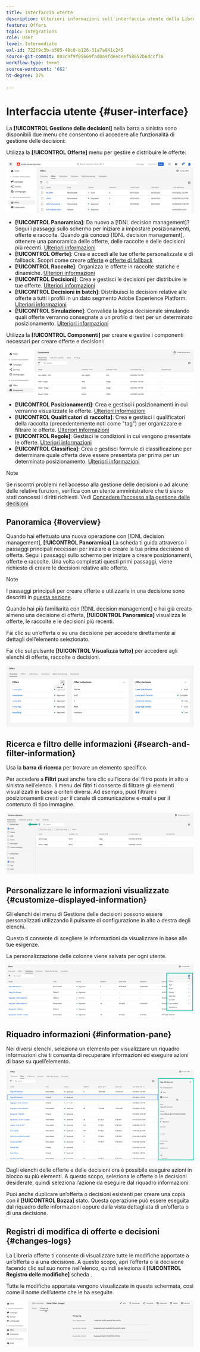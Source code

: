 ```yaml
---
title: Interfaccia utente
description: Ulteriori informazioni sull’interfaccia utente della Libreria di offerte
feature: Offers
topic: Integrations
role: User
level: Intermediate
exl-id: 722f9c3b-b505-48c0-b126-31a7a841c245
source-git-commit: 803c9f9f05669fad0a9fdeeceef58652b6dccf70
workflow-type: tm+mt
source-wordcount: '662'
ht-degree: 37%

---
```


# Interfaccia utente {#user-interface}

La **[!UICONTROL Gestione delle decisioni]** nella barra a sinistra sono disponibili due menu che consentono di accedere alle funzionalità di gestione delle decisioni:

Utilizza la **[!UICONTROL Offerte]** menu per gestire e distribuire le offerte:


![](../assets/offers_menu.png)

* **[!UICONTROL Panoramica]**: Da nuovo a [!DNL decision management]? Segui i passaggi sullo schermo per iniziare a impostare posizionamenti, offerte e raccolte. Quando già conosci [!DNL decision management], ottenere una panoramica delle offerte, delle raccolte e delle decisioni più recenti. [Ulteriori informazioni](#overview)
* **[!UICONTROL Offerte]**: Crea e accedi alle tue offerte personalizzate e di fallback. Scopri come creare [offerte](../offer-library/creating-personalized-offers.md) e [offerte di fallback](../offer-library/creating-fallback-offers.md)
* **[!UICONTROL Raccolte]**: Organizza le offerte in raccolte statiche e dinamiche. [Ulteriori informazioni](../offer-library/creating-collections.md)
* **[!UICONTROL Decisioni]**: Crea e gestisci le decisioni per distribuire le tue offerte. [Ulteriori informazioni](../offer-activities/create-offer-activities.md)
* **[!UICONTROL Decisioni in batch]**: Distribuisci le decisioni relative alle offerte a tutti i profili in un dato segmento Adobe Experience Platform. [Ulteriori informazioni](../batch-delivery.md)
* **[!UICONTROL Simulazione]**: Convalida la logica decisionale simulando quali offerte verranno consegnate a un profilo di test per un determinato posizionamento. [Ulteriori informazioni](../offer-activities/simulation.md)

Utilizza la **[!UICONTROL Componenti]** per creare e gestire i componenti necessari per creare offerte e decisioni:

![](../assets/offer_activities.png)

* **[!UICONTROL Posizionamenti]**: Crea e gestisci i posizionamenti in cui verranno visualizzate le offerte. [Ulteriori informazioni](../offer-library/creating-placements.md)
* **[!UICONTROL Qualificatori di raccolta]**: Crea e gestisci i qualificatori della raccolta (precedentemente noti come &quot;tag&quot;) per organizzare e filtrare le offerte. [Ulteriori informazioni](../offer-library/creating-tags.md)
* **[!UICONTROL Regole]**: Gestisci le condizioni in cui vengono presentate le offerte. [Ulteriori informazioni](../offer-library/creating-decision-rules.md)
* **[!UICONTROL Classifica]**: Crea e gestisci formule di classificazione per determinare quale offerta deve essere presentata per prima per un determinato posizionamento. [Ulteriori informazioni](../ranking/create-ranking-formulas.md)

>[!NOTE]
>
>Se riscontri problemi nell’accesso alla gestione delle decisioni o ad alcune delle relative funzioni, verifica con un utente amministratore che ti siano stati concessi i diritti richiesti. Vedi [Concedere l’accesso alla gestione delle decisioni](starting-offer-decisioning.md#granting-acess-to-decision-management).

## Panoramica {#overview}

Quando hai effettuato una nuova operazione con [!DNL decision management], **[!UICONTROL Panoramica]** La scheda ti guida attraverso i passaggi principali necessari per iniziare a creare la tua prima decisione di offerta. Segui i passaggi sullo schermo per iniziare a creare posizionamenti, offerte e raccolte. Una volta completati questi primi passaggi, viene richiesto di creare le decisioni relative alle offerte.

>[!NOTE]
>
>I passaggi principali per creare offerte e utilizzarle in una decisione sono descritti in [questa sezione](../offer-library/key-steps.md).

Quando hai più familiarità con [!DNL decision management] e hai già creato almeno una decisione di offerta, **[!UICONTROL Panoramica]** visualizza le offerte, le raccolte e le decisioni più recenti.

Fai clic su un’offerta o su una decisione per accedere direttamente ai dettagli dell’elemento selezionato.

Fai clic sul pulsante **[!UICONTROL Visualizza tutto]** per accedere agli elenchi di offerte, raccolte o decisioni.

![](../assets/overview_view-all.png)

## Ricerca e filtro delle informazioni {#search-and-filter-information}

Usa la **barra di ricerca** per trovare un elemento specifico.

Per accedere a **Filtri** puoi anche fare clic sull’icona del filtro posta in alto a sinistra nell’elenco. Il menu dei filtri ti consente di filtrare gli elementi visualizzati in base a criteri diversi. Ad esempio, puoi filtrare i posizionamenti creati per il canale di comunicazione e-mail e per il contenuto di tipo immagine.

![](../assets/filters.png)

## Personalizzare le informazioni visualizzate {#customize-displayed-information}

Gli elenchi dei menu di Gestione delle decisioni possono essere personalizzati utilizzando il pulsante di configurazione in alto a destra degli elenchi.

Questo ti consente di scegliere le informazioni da visualizzare in base alle tue esigenze.

La personalizzazione delle colonne viene salvata per ogni utente.

![](../assets/columns.png)

## Riquadro informazioni {#information-pane}

Nei diversi elenchi, seleziona un elemento per visualizzare un riquadro informazioni che ti consenta di recuperare informazioni ed eseguire azioni di base su quell’elemento.

![](../assets/information-pane.png)

Dagli elenchi delle offerte e delle decisioni ora è possibile eseguire azioni in blocco su più elementi. A questo scopo, seleziona le offerte o le decisioni desiderate, quindi seleziona l’azione da eseguire dal riquadro informazioni.

Puoi anche duplicare un’offerta o decisioni esistenti per creare una copia con il **[!UICONTROL Bozza]** stato. Questa operazione può essere eseguita dal riquadro delle informazioni oppure dalla vista dettagliata di un’offerta o di una decisione.

## Registri di modifica di offerte e decisioni {#changes-logs}

La Libreria offerte ti consente di visualizzare tutte le modifiche apportate a un’offerta o a una decisione. A questo scopo, apri l’offerta o la decisione facendo clic sul suo nome nell’elenco, quindi seleziona il **[!UICONTROL Registro delle modifiche]** scheda .

Tutte le modifiche apportate vengono visualizzate in questa schermata, così come il nome dell’utente che le ha eseguite.

![](../assets/change-logs.png)
